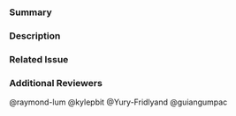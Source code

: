 ### Summary

<!--- General summary / title -->

### Description

<!--- Details of what you changed -->

### Related Issue

<!--- Link to issue where this is tracked -->

### Additional Reviewers
@raymond-lum
@kylepbit
@Yury-Fridlyand
@guiangumpac
